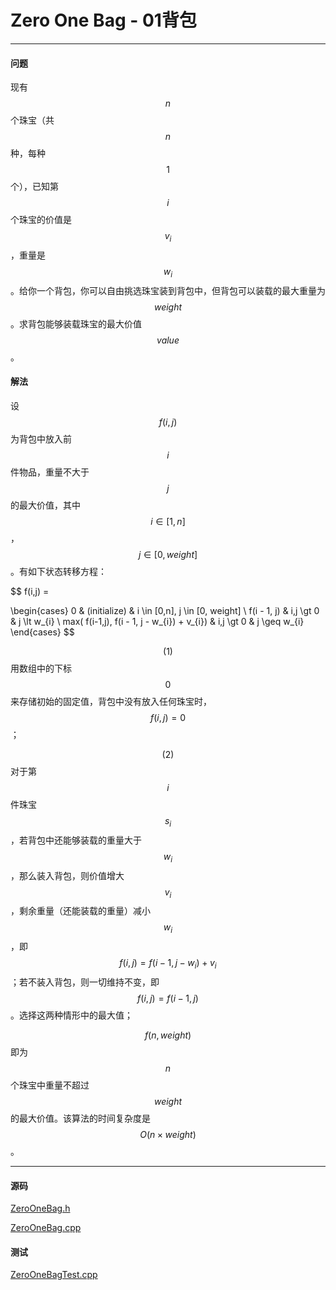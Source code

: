 <script type="text/javascript" src="https://cdnjs.cloudflare.com/ajax/libs/mathjax/2.7.1/MathJax.js?config=TeX-AMS-MML_HTMLorMML"></script>

# Zero One Bag - 01背包

--------

#### 问题

现有$$ n $$个珠宝（共$$ n $$种，每种$$ 1 $$个），已知第$$ i $$个珠宝的价值是$$ v_{i} $$，重量是$$ w_{i} $$。给你一个背包，你可以自由挑选珠宝装到背包中，但背包可以装载的最大重量为$$ weight $$。求背包能够装载珠宝的最大价值$$ value $$。

#### 解法

设$$ f(i,j) $$为背包中放入前$$ i $$件物品，重量不大于$$ j $$的最大价值，其中$$ i \in [1,n] $$，$$ j \in [0,weight] $$。有如下状态转移方程：

$$
f(i,j) =

\begin{cases}
0                                               &   (initialize)    &   i \in [0,n], j \in [0, weight]  \\
f(i - 1, j)                                     &   i,j \gt 0       &   j \lt w_{i} \\
max( f(i-1,j), f(i - 1, j - w_{i}) + v_{i})     &   i,j \gt 0       &   j \geq w_{i}
\end{cases}
$$

$$ (1) $$ 用数组中的下标$$ 0 $$来存储初始的固定值，背包中没有放入任何珠宝时，$$ f(i,j) = 0 $$；

$$ (2) $$ 对于第$$ i $$件珠宝$$ s_{i} $$，若背包中还能够装载的重量大于$$ w_{i} $$，那么装入背包，则价值增大$$ v_{i} $$，剩余重量（还能装载的重量）减小$$ w_{i} $$，即$$ f(i,j) = f(i-1,j-w_{i})+v_{i} $$；若不装入背包，则一切维持不变，即$$ f(i,j) = f(i-1,j) $$。选择这两种情形中的最大值；

$$ f(n,weight) $$即为$$ n $$个珠宝中重量不超过$$ weight $$的最大价值。该算法的时间复杂度是$$ O(n \times weight) $$。

--------

#### 源码

[ZeroOneBag.h](https://github.com/linrongbin16/Way-to-Algorithm/blob/master/src/DynamicProgramming/BagDP/ZeroOneBag.h)

[ZeroOneBag.cpp](https://github.com/linrongbin16/Way-to-Algorithm/blob/master/src/DynamicProgramming/BagDP/ZeroOneBag.cpp)

#### 测试

[ZeroOneBagTest.cpp](https://github.com/linrongbin16/Way-to-Algorithm/blob/master/src/DynamicProgramming/BagDP/ZeroOneBagTest.cpp)
